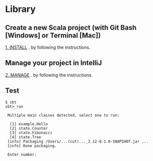 # Library

## Create a new Scala project (with Git Bash [Windows] or Terminal [Mac])

[1. INSTALL](./INSTALL.md) . by following the instructions.

## Manage your project in IntelliJ

[2. MANAGE](./MANAGE.md) . by following the instructions.

     
## Test

```shell
$ sbt 
sbt> run
```

     Multiple main classes detected, select one to run:

      [1] example.Hello
      [2] state.Counter
      [3] state.Fibonacci
      [4] state.Tree
     [info] Packaging /Users/...(cut)..._2.12-0.1.0-SNAPSHOT.jar ...
     [info] Done packaging.

     Enter number: 
